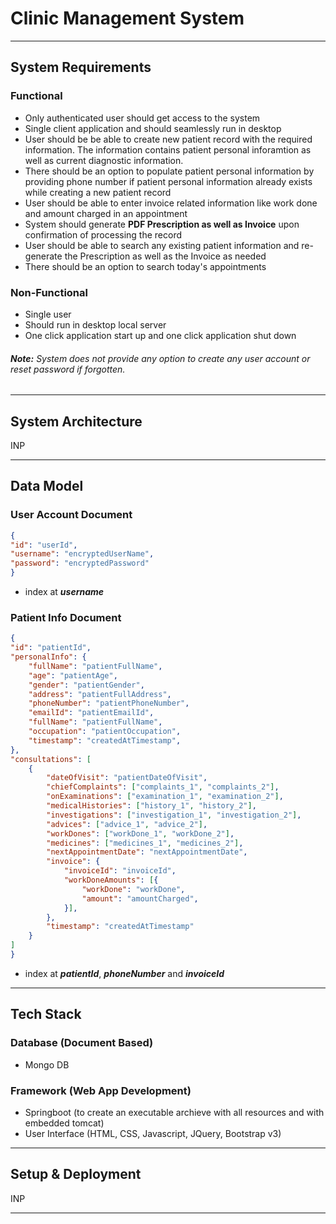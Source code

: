 # Clinic Management System

---

## System Requirements
### Functional
- Only authenticated user should get access to the system
- Single client application and should seamlessly run in desktop
- User should be be able to create new patient record with the required information. The information contains patient personal inforamtion as well as current diagnostic information.
- There should be an option to populate patient personal information by providing phone number if patient personal information already exists while creating a new patient record
- User should be able to enter invoice related information like work done and amount charged in an appointment
- System should generate __PDF Prescription as well as Invoice__ upon confirmation of processing the record
- User should be able to search any existing patient information and re-generate the Prescription as well as the Invoice as needed
- There should be an option to search today's appointments

### Non-Functional
- Single user
- Should run in desktop local server
- One click application start up and one click application shut down

###### **_Note:_** System does not provide any option to create any user account or reset password if forgotten.

---

## System Architecture
INP

---

## Data Model
### User Account Document

```json
{
"id": "userId",
"username": "encryptedUserName",
"password": "encryptedPassword"
}
```

* index at **_username_**

### Patient Info Document

```json
{
"id": "patientId",
"personalInfo": {
    "fullName": "patientFullName",
    "age": "patientAge",
    "gender": "patientGender",
    "address": "patientFullAddress",
    "phoneNumber": "patientPhoneNumber",
    "emailId": "patientEmailId",
    "fullName": "patientFullName",
    "occupation": "patientOccupation",
    "timestamp": "createdAtTimestamp",
},
"consultations": [
    {
        "dateOfVisit": "patientDateOfVisit",
        "chiefComplaints": ["complaints_1", "complaints_2"],
        "onExaminations": ["examination_1", "examination_2"],
        "medicalHistories": ["history_1", "history_2"],
        "investigations": ["investigation_1", "investigation_2"],
        "advices": ["advice_1", "advice_2"],
        "workDones": ["workDone_1", "workDone_2"],
        "medicines": ["medicines_1", "medicines_2"],
        "nextAppointmentDate": "nextAppointmentDate",
        "invoice": {
            "invoiceId": "invoiceId",
            "workDoneAmounts": [{
                "workDone": "workDone",
                "amount": "amountCharged",
            }],
        },
        "timestamp": "createdAtTimestamp"
    }
]
}
```

* index at **_patientId_**, **_phoneNumber_** and **_invoiceId_**

---

## Tech Stack
### Database (Document Based)
- Mongo DB

### Framework (Web App Development)
- Springboot (to create an executable archieve with all resources and with embedded tomcat)
- User Interface (HTML, CSS, Javascript, JQuery, Bootstrap v3)

---

## Setup & Deployment
INP

---